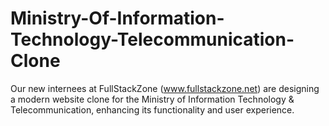# Ministry-Of-Information-Technology-Telecommunication-Clone
Our new internees at FullStackZone (www.fullstackzone.net) are designing a modern website clone for the Ministry of Information Technology &amp; Telecommunication, enhancing its functionality and user experience.
